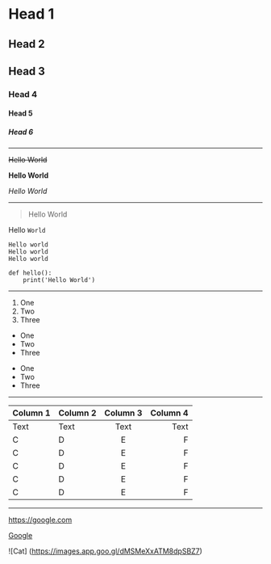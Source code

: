 # Head 1

## Head 2

## Head 3

### Head 4

#### Head 5

##### Head 6

---

~~Hello World~~


**Hello World**


*Hello World*

---

> Hello World

Hello `World`

```
Hello world
Hello world
Hello world
```

```python=
def hello():
    print('Hello World')
```
---

1. One
2. Two
3. Three

- One
- Two 
- Three

* One
* Two
* Three

---



| Column 1 | Column 2 | Column 3 |Column 4|
| -------- | :--------| :--------: |--------:|
| Text     | Text     | Text     |Text    |
|C|D|E|F|
|C|D|E|F|
|C|D|E|F|
|C|D|E|F|
|C|D|E|F|

---

<https://google.com>

[Google](https://google.com)

![Cat]
(https://images.app.goo.gl/dMSMeXxATM8dpSBZ7)
